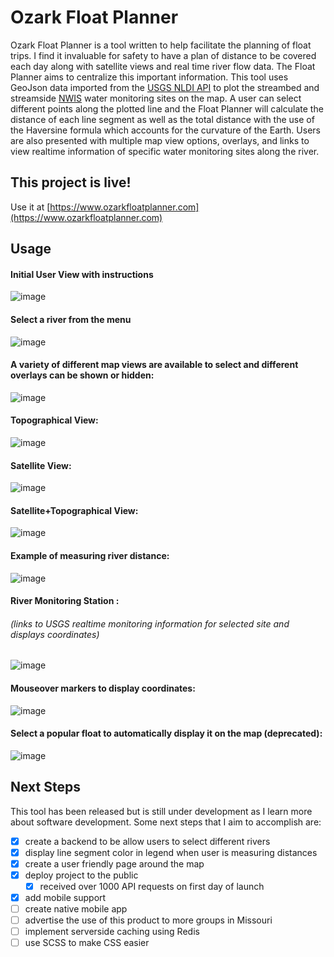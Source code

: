 # Ozark Float Planner

Ozark Float Planner is a tool written to help facilitate the planning of float trips.  I find it invaluable for safety to have a plan of distance to be covered each day along with satellite views and real time river flow data.  The Float Planner aims to centralize this important information.  This tool uses GeoJson data imported from the [USGS NLDI API](https://waterdata.usgs.gov/blog/nldi-intro/) to plot the streambed and streamside [NWIS](https://waterdata.usgs.gov/nwis) water monitoring sites on the map.  A user can select different points along the plotted line and the Float Planner will calculate the distance of each line segment as well as the total distance with the use of the Haversine formula which accounts for the curvature of the Earth.  Users are also presented with multiple map view options, overlays, and links to view realtime information of specific water monitoring sites along the river.

## This project is live!

Use it at [https://www.ozarkfloatplanner.com](https://www.ozarkfloatplanner.com)

## Usage

#### Initial User View with instructions
![image](https://user-images.githubusercontent.com/66268023/148668069-728cd22c-a0d9-441f-9e59-975212102969.png)

#### Select a river from the menu
![image](https://user-images.githubusercontent.com/66268023/148668186-a2179d37-dff4-4854-ba86-f0e05ead5d49.png)


#### A variety of different map views are available to select and different overlays can be shown or hidden:

![image](https://user-images.githubusercontent.com/66268023/117162815-bba14d00-ad88-11eb-8ce3-141800d6424e.png)

#### Topographical View:

![image](https://user-images.githubusercontent.com/66268023/117164323-22733600-ad8a-11eb-8c8e-2e359706d4c7.png)


#### Satellite View:

![image](https://user-images.githubusercontent.com/66268023/117164132-f5bf1e80-ad89-11eb-9f5e-db53221d0a89.png)

#### Satellite+Topographical View:

![image](https://user-images.githubusercontent.com/66268023/117164003-d2946f00-ad89-11eb-9223-6821af736783.png)

#### Example of measuring river distance:
![image](https://user-images.githubusercontent.com/66268023/148668106-35e945c5-113b-4f2c-b27e-13d92872aca4.png)



#### River Monitoring Station :
###### (links to USGS realtime monitoring information for selected site and displays coordinates)
![image](https://user-images.githubusercontent.com/66268023/148668122-c3840b73-3825-46ec-b5b1-c15b9c236b1e.png)


#### Mouseover markers to display coordinates:
![image](https://user-images.githubusercontent.com/66268023/148668144-977f4aed-2d4f-415a-94ce-218718dd8238.png)



#### Select a popular float to automatically display it on the map (deprecated):

![image](https://user-images.githubusercontent.com/66268023/117169148-7849dd00-ad8e-11eb-9ac3-36761a061e10.png)







## Next Steps
This tool has been released but is still under development as I learn more about software development. Some next steps that I aim to accomplish are:

- [x] create a backend to be allow users to select different rivers
- [x] display line segment color in legend when user is measuring distances
- [x] create a user friendly page around the map
- [x] deploy project to the public
	- [x] received over 1000 API requests on first day of launch
- [x] add mobile support
- [ ] create native mobile app
- [ ] advertise the use of this product to more groups in Missouri
- [ ] implement serverside caching using Redis
- [ ] use SCSS to make CSS easier 
